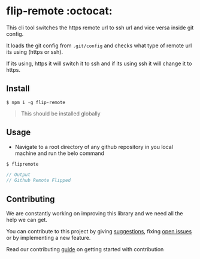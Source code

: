 # flip-remote :octocat:

This cli tool switches the https remote url to ssh url and vice versa inside git config.

It loads the git config from `.git/config` and checks what type of remote url its using (https or ssh).

If its using, https it will switch it to ssh and if its using ssh it will change it to https. 

## Install

```
$ npm i -g flip-remote
```

> This should be installed globally

## Usage

- Navigate to a root directory of any github repository in you local machine and run the belo command

```javascript
$ flipremote

// Output
// Github Remote Flipped
```

## Contributing

We are constantly working on improving this library and we need all the help we can get. 

You can contribute to this project by giving [suggestions](https://github.com/arshadkazmi42/flip-remote/issues/new), fixing [open issues](https://github.com/arshadkazmi42/flip-remote/issues) or by implementing a new feature. 

Read our contributing [guide](CONTRIBUTING.md) on getting started with contribution
